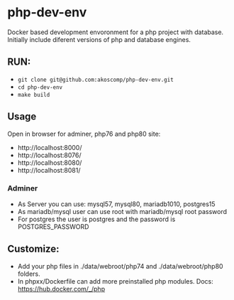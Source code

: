 # php-dev-env

Docker based development envoronment for a php project with database. Initially include diferent versions of php and database engines.

## RUN:
* `git clone git@github.com:akoscomp/php-dev-env.git`
* `cd php-dev-env`
* `make build`

## Usage
Open in browser for adminer, php76 and php80 site:
* http://localhost:8000/
* http://localhost:8076/
* http://localhost:8080/
* http://localhost:8081/

### Adminer
* As Server you can use: mysql57, mysql80, mariadb1010, postgres15
* As mariadb/mysql user can use root with mariadb/mysql root password
* For postgres the user is postgres and the password is POSTGRES_PASSWORD

## Customize:
* Add your php files in ./data/webroot/php74 and ./data/webroot/php80 folders.
* In phpxx/Dockerfile can add more preinstalled php modules. Docs: https://hub.docker.com/_/php
